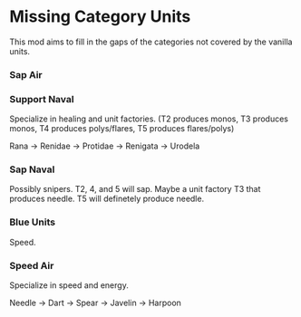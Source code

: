 # Missing Category Units
This mod aims to fill in the gaps of the categories not covered by the vanilla units.

### Sap Air

### Support Naval
Specialize in healing and unit factories. (T2 produces monos, T3 produces monos, T4 produces polys/flares, T5 produces flares/polys)

Rana -> Renidae -> Protidae -> Renigata -> Urodela

### Sap Naval
Possibly snipers. T2, 4, and 5 will sap. Maybe a unit factory T3 that produces needle. T5 will definetely produce needle. 


### Blue Units
Speed. 


### Speed Air
Specialize in speed and energy.

Needle -> Dart -> Spear -> Javelin -> Harpoon
